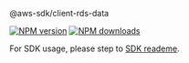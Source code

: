 @aws-sdk/client-rds-data

[![NPM version](https://img.shields.io/npm/v/@aws-sdk/client-rds-data/beta.svg)](https://www.npmjs.com/package/@aws-sdk/client-rds-data)
[![NPM downloads](https://img.shields.io/npm/dm/@aws-sdk/client-rds-data.svg)](https://www.npmjs.com/package/@aws-sdk/client-rds-data)

For SDK usage, please step to [SDK reademe](https://github.com/aws/aws-sdk-js-v3).
